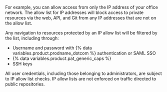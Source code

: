 For example, you can allow access from only the IP address of your office network. The allow list for IP addresses will block access to private resources via the web, API, and Git from any IP addresses that are not on the allow list.

Any navigation to resources protected by an IP allow list will be filtered by the list, including through:

* Username and password with {% data variables.product.prodname_dotcom %} authentication or SAML SSO
* {% data variables.product.pat_generic_caps %}
* SSH keys

All user credentials, including those belonging to administrators, are subject to IP allow list checks. IP allow lists are not enforced on traffic directed to public repositories.

